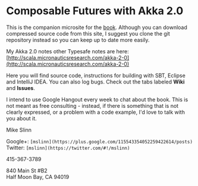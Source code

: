 Composable Futures with Akka 2.0
================================
This is the companion microsite for the [book](http://slinnbooks.com/books/futures/index.jsp).
Although you can download compressed source code from this site, I suggest you clone the git repository instead 
so you can keep up to date more easily.

My Akka 2.0 notes other Typesafe notes are here:
[http://scala.micronauticsresearch.com/akka-2-0](http://scala.micronauticsresearch.com/akka-2-0)

Here you will find source code, instructions for building with SBT, Eclipse and IntelliJ IDEA. You can also log bugs.
Check out the tabs labeled **Wiki** and **Issues**.

I intend to use Google Hangout every week to chat about the book.
This is not meant as free consulting - instead, if there is something that is not clearly expressed, 
or a problem with a code example, I'd love to talk with you about it.

Mike Slinn

Google+: `[mslinn](https://plus.google.com/115543354052259422614/posts)`  
Twitter: `[mslinn](https://twitter.com/#!/mslinn)`

415-367-3789 

840 Main St #B2  
Half Moon Bay, CA 94019
